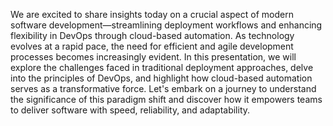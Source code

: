 We are excited to share insights today on a crucial aspect of modern software development—streamlining deployment workflows and enhancing flexibility in DevOps through cloud-based automation. As technology evolves at a rapid pace, the need for efficient and agile development processes becomes increasingly evident. In this presentation, we will explore the challenges faced in traditional deployment approaches, delve into the principles of DevOps, and highlight how cloud-based automation serves as a transformative force. Let's embark on a journey to understand the significance of this paradigm shift and discover how it empowers teams to deliver software with speed, reliability, and adaptability.
